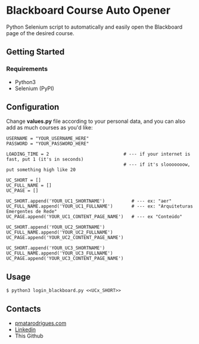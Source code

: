 # Blackboard Course Auto Opener
Python Selenium script to automatically and easily open the Blackboard page of the desired course.

## Getting Started
### Requirements
* Python3
* Selenium (PyPI)

## Configuration
Change **values.py** file according to your personal data, and you can also add as much courses as you'd like:

```
USERNAME = "YOUR_USERNAME_HERE"
PASSWORD = "YOUR_PASSWORD_HERE"

LOADING_TIME = 2                            # --- if your internet is fast, put 1 (it's in seconds)
                                            # --- if it's slooooooow, put something high like 20

UC_SHORT = []
UC_FULL_NAME = []
UC_PAGE = []

UC_SHORT.append('YOUR_UC1_SHORTNAME')          # --- ex: "aer"
UC_FULL_NAME.append('YOUR_UC1_FULLNAME')       # --- ex: "Arquiteturas Emergentes de Rede"
UC_PAGE.append('YOUR_UC1_CONTENT_PAGE_NAME')   # --- ex "Conteúdo"

UC_SHORT.append('YOUR_UC2_SHORTNAME')
UC_FULL_NAME.append('YOUR_UC2_FULLNAME')
UC_PAGE.append('YOUR_UC2_CONTENT_PAGE_NAME')

UC_SHORT.append('YOUR_UC3_SHORTNAME')
UC_FULL_NAME.append('YOUR_UC3_FULLNAME')
UC_PAGE.append('YOUR_UC3_CONTENT_PAGE_NAME')

```

## Usage
``` 
$ python3 login_blackboard.py <<UCx_SHORT>>
```

## Contacts
* [pmatarodrigues.com](https://pmatarodrigues.com)
* [Linkedin](https://linkedin.com/in/pmatarodrigues)
* This Github
